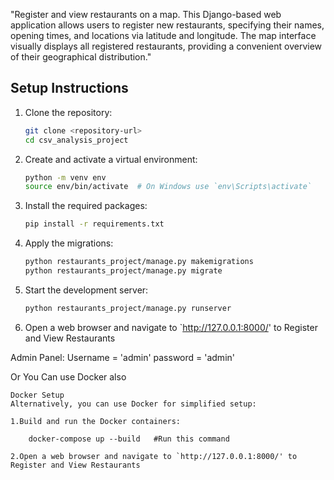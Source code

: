 
"Register and view restaurants on a map. This Django-based web application allows users to register new restaurants, specifying their names, opening times, and locations via latitude and longitude. The map interface visually displays all registered restaurants, providing a convenient overview of their geographical distribution."

## Setup Instructions

1. Clone the repository:
    ```sh
    git clone <repository-url>
    cd csv_analysis_project
    ```

2. Create and activate a virtual environment:
    ```sh
    python -m venv env
    source env/bin/activate  # On Windows use `env\Scripts\activate`
    ```

3. Install the required packages:
    ```sh
    pip install -r requirements.txt
    ```

4. Apply the migrations:
    ```sh
    python restaurants_project/manage.py makemigrations
    python restaurants_project/manage.py migrate
    ```

5. Start the development server:
    ```sh
    python restaurants_project/manage.py runserver
    ```

6. Open a web browser and navigate to `http://127.0.0.1:8000/' to Register and View Restaurants

Admin Panel:
    Username = 'admin'
    password = 'admin'

Or You Can use Docker also

    Docker Setup
    Alternatively, you can use Docker for simplified setup:

    1.Build and run the Docker containers:
    
        docker-compose up --build   #Run this command 

    2.Open a web browser and navigate to `http://127.0.0.1:8000/' to Register and View Restaurants

